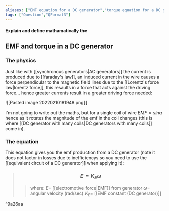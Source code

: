 ```yaml
---
aliases: ["EMF equation for a DC generator","torque equation for a DC generator"]
tags: ["Question","QFormat3"]
---
```


#### Explain and define mathamatically the
## EMF and torque in a DC generator
### The physics
Just like with [[synchronous generators|AC generators]] the current is produced due to [[faraday's law]], an induced current in the wire causes a force perpendicular to the magnetic field lines due to the [[Lorentz's force law|lorentz force]], this resaults in a force that acts against the driving force... hence greater currents result in a greater driving force needed:

![[Pasted image 20220210181948.png]]

I'm not going to write out the maths, but for a single coil of wire $EMF \propto sin\alpha$ hence as it rotates the magnitude of the emf in the coil changes (this is where [[DC generator with many coils|DC generators with many coils]] come in).

### The equation
This equation gives you the emf production from a DC generator (note it does not factor in losses due to inefficiencys so you need to use the [[equivalent circuit of a DC generator]] when applying it):

> ### $$ E = K_{E} \omega $$ 
>> where:
>> $E=$ [[electromotive force|EMF]] from generator
>> $\omega=$ angular velocity (rad/sec)
>> $K_{E}=$ [[EMF constant (DC generator)]]

^9a26aa

